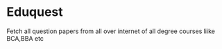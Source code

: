 # Eduquest
Fetch all question papers from all over internet of all degree courses liike BCA,BBA etc 
